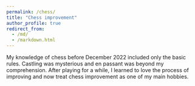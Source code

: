 ```yaml
---
permalink: /chess/
title: "Chess improvement"
author_profile: true
redirect_from: 
  - /md/
  - /markdown.html
---
```


My knowledge of chess before December 2022 included only the basic rules. Castling was mysterious and en passant was beyond my comprehension. After playing for a while, I learned to love the process of improving and now treat chess improvement as one of my main hobbies. 


